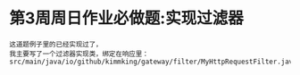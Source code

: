 # 第3周周日作业必做题:实现过滤器

```
这道题例子里的已经实现过了，
我主要写了一个过滤器实现类，绑定在响应里：
src/main/java/io/github/kimmking/gateway/filter/MyHttpRequestFilter.java



```

```
   

```